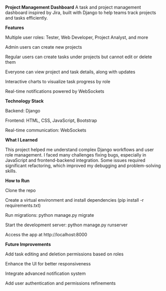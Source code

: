 **Project Management Dashboard**
A task and project management dashboard inspired by Jira, built with Django to help teams track projects and tasks efficiently.

**Features**

Multiple user roles: Tester, Web Developer, Project Analyst, and more

Admin users can create new projects

Regular users can create tasks under projects but cannot edit or delete them

Everyone can view project and task details, along with updates

Interactive charts to visualize task progress by role

Real-time notifications powered by WebSockets

**Technology Stack**

Backend: Django

Frontend: HTML, CSS, JavaScript, Bootstrap

Real-time communication: WebSockets

**What I Learned**

This project helped me understand complex Django workflows and user role management. I faced many challenges fixing bugs, especially in JavaScript and frontend-backend integration. Some issues required significant refactoring, which improved my debugging and problem-solving skills.

**How to Run**

Clone the repo

Create a virtual environment and install dependencies (pip install -r requirements.txt)

Run migrations: python manage.py migrate

Start the development server: python manage.py runserver

Access the app at http://localhost:8000

**Future Improvements**

Add task editing and deletion permissions based on roles

Enhance the UI for better responsiveness

Integrate advanced notification system

Add user authentication and permissions refinements


